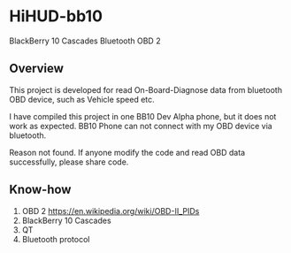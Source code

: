 # HiHUD-bb10
BlackBerry 10 Cascades Bluetooth OBD 2

## Overview

This project is developed for read On-Board-Diagnose data from bluetooth OBD device, such as Vehicle speed etc. 

I have compiled this project in one BB10 Dev Alpha phone, but it does not work as expected. BB10 Phone can not connect with my OBD device via bluetooth.

Reason not found. If anyone modify the code and read OBD data successfully, please share code.


## Know-how
1. OBD 2 https://en.wikipedia.org/wiki/OBD-II_PIDs
2. BlackBerry 10 Cascades 
3. QT
4. Bluetooth protocol